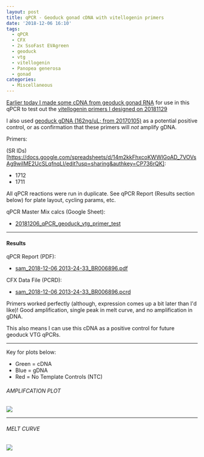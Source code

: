 ```yaml
---
layout: post
title: qPCR - Geoduck gonad cDNA with vitellogenin primers
date: '2018-12-06 16:10'
tags:
  - qPCR
  - CFX
  - 2x SsoFast EVAgreen
  - geoduck
  - vtg
  - vitellogenin
  - Panopea generosa
  - gonad
categories:
  - Miscellaneous
---
```

[Earlier today I made some cDNA from geoduck gonad RNA](https://robertslab.github.io/sams-notebook/2018/12/06/Reverse-Transcription-Geoduck-gonad-RNA-pool.html) for use in this qPCR to test out the [vitellogenin primers I designed on 20181129](https://robertslab.github.io/sams-notebook/2018/11/29/Primer-Design-Geoduck-Vitellogenin-using-Primer3.html)

I also used [geoduck gDNA (162ng/uL; from 20170105)](https://robertslab.github.io/sams-notebook/2017/01/05/dna-isolation-geoduck-gdna-for-illumina-initiated-sequencing-project.html) as a potential positive control, or as confirmation that these primers will _not_ amplify gDNA.

Primers:

(SR IDs)[https://docs.google.com/spreadsheets/d/14m2kkFhxcoKWWIGoAD_7VOVsAg9wilME2UcSLqfnqLI/edit?usp=sharing&authkey=CP736rQK]:

- 1712
- 1711

All qPCR reactions were run in duplicate. See qPCR Report (Results section below) for plate layout, cycling params, etc.

qPCR Master Mix calcs (Google Sheet):

- [20181206_qPCR_geoduck_vtg_primer_test](https://docs.google.com/spreadsheets/d/1xhNOLrTybRBcK-kXmFfpXkq1kCTxmJVB7OnvSaQ4vfI/edit?usp=sharing)

---

#### Results

qPCR Report (PDF):

- [sam_2018-12-06 2013-24-33_BR006896.pdf](http://owl.fish.washington.edu/Athaliana/qPCR_data/qPCR_reports/sam_2018-12-06%2013-24-33_BR006896.pdf)

CFX Data File (PCRD):

- [sam_2018-12-06 2013-24-33_BR006896.pcrd](http://owl.fish.washington.edu/scaphapoda/qPCR_data/cfx_connect_data/sam_2018-12-06%2013-24-33_BR006896.pcrd)

Primers worked perfectly (although, expression comes up a bit later than I'd like)! Good amplification, single peak in melt curve, and no amplification in gDNA.

This also means I can use this cDNA as a positive control for future geoduck VTG qPCRs.

---

Key for plots below:

- Green = cDNA
- Blue = gDNA
- Red = No Template Controls (NTC)

###### AMPLIFCATION PLOT

![](http://owl.fish.washington.edu/Athaliana/qPCR_data/sam_2018-12-06_13-24-33_amp_plots.png)

---

###### MELT CURVE

![](http://owl.fish.washington.edu/Athaliana/qPCR_data/sam_2018-12-06_13-24-33_melt_plots.png)
